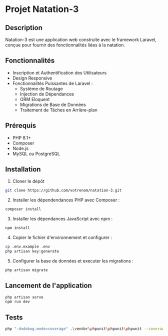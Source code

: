 # Projet Natation-3

## Description

Natation-3 est une application web construite avec le framework Laravel, conçue pour fournir des fonctionnalités liées à la natation.

## Fonctionnalités

- Inscription et Authentification des Utilisateurs
- Design Responsive
- Fonctionnalités Puissantes de Laravel :
  - Système de Routage
  - Injection de Dépendances
  - ORM Eloquent
  - Migrations de Base de Données
  - Traitement de Tâches en Arrière-plan

## Prérequis

- PHP 8.1+
- Composer
- Node.js
- MySQL ou PostgreSQL

## Installation

1. Cloner le dépôt
```bash
git clone https://github.com/votrenom/natation-3.git

```


2. Installer les dépendendances PHP avec Composer :
```bash
composer install

```
3. Installer les dépendances JavaScript avec npm :
```bash
npm install
```

4. Copier le fichier d'environnement et configurer :
```bash
cp .env.example .env
php artisan key:generate
```
5. Configurer la base de données et executer les migrations :
```bash
php artisan migrate
```
## Lancement de l'application
```bash
php artisan serve
npm run dev
```



## Tests
```bash
php "-dxdebug.mode=coverage" .\vendor\phpunit\phpunit\phpunit --coverage-html .\documents\phpunit
```
